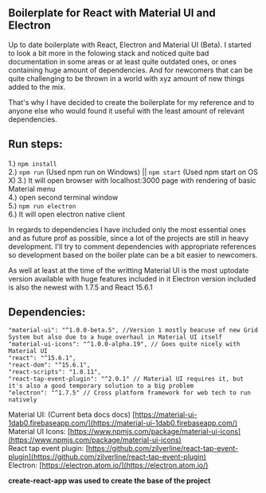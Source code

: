 ## Boilerplate for React with Material UI and Electron

Up to date boilerplate with React, Electron and Material UI (Beta). 
I started to look a bit more in the folowing stack and noticed quite bad documentation in some areas or at least quite outdated ones, or ones containing huge amount of dependencies.
And for newcomers that can be quite challenging to be thrown in a world with xyz amount of new things added to the mix. 

That's why I have decided to create the boilerplate for my reference and to anyone else who would found it useful with the least amount of relevant dependencies.

## Run steps: 

1.) `npm install`  
2.) `npm run` (Used npm run on Windows) || `npm start` (Used npm start on OS X)
3.) It will open browser with localhost:3000 page with rendering of basic Material menu  
4.) open second terminal window  
5.) `npm run electron`  
6.) It will open electron native client  


In regards to dependencies I have included only the most essential ones and as future prof as possible, 
since a lot of the projects are still in heavy development. 
I'll try to comment dependencies with appropriate references so development based on the boiler plate can be a bit easier to newcomers. 

As well at least at the time of the writting Material UI is the most uptodate version available with huge features included in it
Electron version included is also the newest with 1.7.5 and React 15.6.1 

## Dependencies: 
    "material-ui": "^1.0.0-beta.5", //Version 1 mostly beacuse of new Grid System but also due to a huge overhaul in Material UI itself 
    "material-ui-icons": "^1.0.0-alpha.19", // Goes quite nicely with Material UI 
    "react": "^15.6.1",
    "react-dom": "^15.6.1",
    "react-scripts": "1.0.11",
    "react-tap-event-plugin": "^2.0.1" // Material UI requires it, but it's also a good temporary solution to a big problem 
    "electron": "^1.7.5" // Cross platform framework for web tech to run natively 

Material UI: (Current beta docs docs) [https://material-ui-1dab0.firebaseapp.com/](https://material-ui-1dab0.firebaseapp.com/)  
Material UI Icons: [https://www.npmjs.com/package/material-ui-icons](https://www.npmjs.com/package/material-ui-icons)  
React tap event plugin: [https://github.com/zilverline/react-tap-event-plugin](https://github.com/zilverline/react-tap-event-plugin)  
Electron: [https://electron.atom.io/](https://electron.atom.io/)  

**create-react-app was used to create the base of the project**

